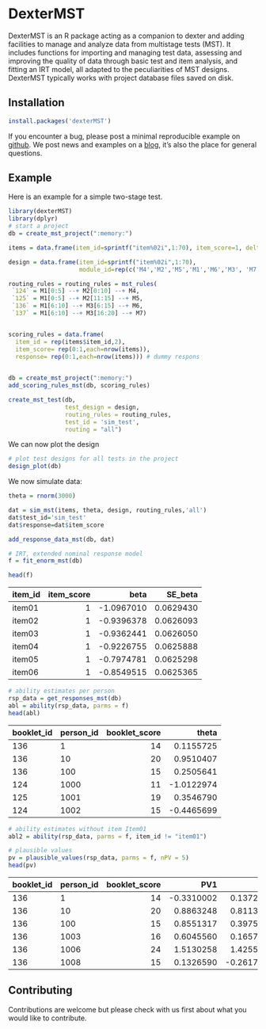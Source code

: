 <!-- README.md is generated from README.Rmd. Please edit that file -->

DexterMST
=========

DexterMST is an R package acting as a companion to dexter and adding
facilities to manage and analyze data from multistage tests (MST). It
includes functions for importing and managing test data, assessing and
improving the quality of data through basic test and item analysis, and
fitting an IRT model, all adapted to the peculiarities of MST designs.
DexterMST typically works with project database files saved on disk.

Installation
------------

``` r
install.packages('dexterMST')
```

If you encounter a bug, please post a minimal reproducible example on
[github](https://github.com/jessekps/dexter/issues). We post news and
examples on a [blog](http://dexterities.netlify.com), it’s also the
place for general questions.

Example
-------

Here is an example for a simple two-stage test.

``` r
library(dexterMST)
library(dplyr)
# start a project
db = create_mst_project(":memory:")

items = data.frame(item_id=sprintf("item%02i",1:70), item_score=1, delta=sort(runif(70,-1,1)))

design = data.frame(item_id=sprintf("item%02i",1:70),
                    module_id=rep(c('M4','M2','M5','M1','M6','M3', 'M7'),each=10))

routing_rules = routing_rules = mst_rules(
 `124` = M1[0:5] --+ M2[0:10] --+ M4, 
 `125` = M1[0:5] --+ M2[11:15] --+ M5,
 `136` = M1[6:10] --+ M3[6:15] --+ M6,
 `137` = M1[6:10] --+ M3[16:20] --+ M7)


scoring_rules = data.frame(
  item_id = rep(items$item_id,2), 
  item_score= rep(0:1,each=nrow(items)),
  response= rep(0:1,each=nrow(items))) # dummy respons
  

db = create_mst_project(":memory:")
add_scoring_rules_mst(db, scoring_rules)

create_mst_test(db,
                test_design = design,
                routing_rules = routing_rules,
                test_id = 'sim_test',
                routing = "all")
```

We can now plot the design

``` r
# plot test designs for all tests in the project
design_plot(db)
```

We now simulate data:

``` r
theta = rnorm(3000)

dat = sim_mst(items, theta, design, routing_rules,'all')
dat$test_id='sim_test'
dat$response=dat$item_score

add_response_data_mst(db, dat)
```

``` r
# IRT, extended nominal response model
f = fit_enorm_mst(db)

head(f)
```

| item\_id |  item\_score|        beta|   SE\_beta|
|:---------|------------:|-----------:|----------:|
| item01   |            1|  -1.0967010|  0.0629430|
| item02   |            1|  -0.9396378|  0.0626093|
| item03   |            1|  -0.9362441|  0.0626050|
| item04   |            1|  -0.9226755|  0.0625888|
| item05   |            1|  -0.7974781|  0.0625298|
| item06   |            1|  -0.8549515|  0.0625365|

``` r
# ability estimates per person
rsp_data = get_responses_mst(db)
abl = ability(rsp_data, parms = f)
head(abl)
```

| booklet\_id | person\_id |  booklet\_score|       theta|
|:------------|:-----------|---------------:|-----------:|
| 136         | 1          |              14|   0.1155725|
| 136         | 10         |              20|   0.9510407|
| 136         | 100        |              15|   0.2505641|
| 124         | 1000       |              11|  -1.0122974|
| 125         | 1001       |              19|   0.3546790|
| 124         | 1002       |              15|  -0.4465699|

``` r
# ability estimates without item Item01
abl2 = ability(rsp_data, parms = f, item_id != "item01")

# plausible values
pv = plausible_values(rsp_data, parms = f, nPV = 5)
head(pv)
```

| booklet\_id | person\_id |  booklet\_score|         PV1|         PV2|         PV3|         PV4|         PV5|
|:------------|:-----------|---------------:|-----------:|-----------:|-----------:|-----------:|-----------:|
| 136         | 1          |              14|  -0.3310002|   0.1372317|  -0.1772800|  -0.5183684|  -0.0290442|
| 136         | 10         |              20|   0.8863248|   0.8113941|   0.6248103|   0.8908880|   1.0080691|
| 136         | 100        |              15|   0.8551317|   0.3975271|   0.4908577|  -0.1864416|  -0.0545868|
| 136         | 1003       |              16|   0.6045560|   0.1657788|   0.5029436|   0.3651413|   0.5977085|
| 136         | 1006       |              24|   1.5130258|   1.4255989|   0.7971183|   1.1151426|   1.3334579|
| 136         | 1008       |              15|   0.1326590|  -0.2617173|   0.0628930|   0.6675144|   0.2771222|

Contributing
------------

Contributions are welcome but please check with us first about what you
would like to contribute.
